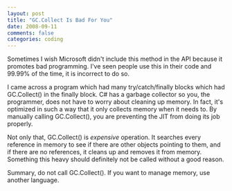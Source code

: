 ```yaml
---
layout: post
title: "GC.Collect Is Bad For You"
date: 2008-09-11
comments: false
categories: coding
---
```

Sometimes I wish Microsoft didn't include this method in the API because it promotes bad programming.  I've seen people use this in their code and 99.99% of the time, it is incorrect to do so.

I came across a program which had many try/catch/finally blocks which had GC.Collect() in the finally block.  C# has a garbage collector so you, the programmer, does not have to worry about cleaning up memory.  In fact, it's optimized in such a way that it only collects memory when it needs to.  By manually calling GC.Collect(), you are preventing the JIT from doing its job properly.

Not only that, GC.Collect() is *expensive* operation.  It searches every reference in memory to see if there are other objects pointing to them, and if there are no references, it cleans up and removes it from memory.  Something this heavy should definitely not be called without a good reason.

Summary, do not call GC.Collect().  If you want to manage memory, use another language.
